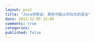 ```yaml
---
layout: post
title: "Java冷笑话: 那些可能让你石化的语法"
date: 2013-12-05 12:05
comments: true
categories: 
published: false
---
```

